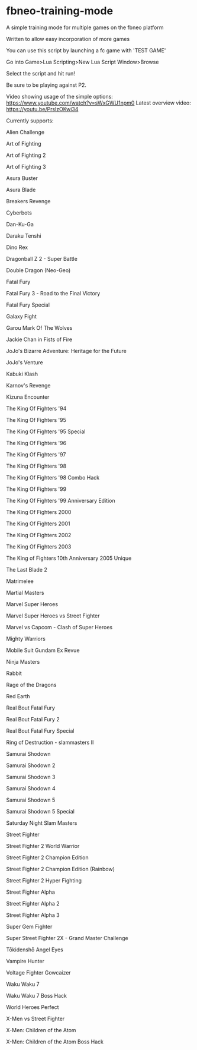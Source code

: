 # fbneo-training-mode
A simple training mode for multiple games on the fbneo platform

Written to allow easy incorporation of more games

You can use this script by launching a fc game with 'TEST GAME'

Go into Game>Lua Scripting>New Lua Script Window>Browse

Select the script and hit run!

Be sure to be playing against P2.


Video showing usage of the simple options: https://www.youtube.com/watch?v=sWxGWU1npm0
Latest overview video: https://youtu.be/PrslzOKwi34


Currently supports:

Alien Challenge

Art of Fighting

Art of Fighting 2

Art of Fighting 3

Asura Buster

Asura Blade

Breakers Revenge

Cyberbots

Dan-Ku-Ga

Daraku Tenshi

Dino Rex

Dragonball Z 2 - Super Battle

Double Dragon (Neo-Geo)

Fatal Fury

Fatal Fury 3 - Road to the Final Victory

Fatal Fury Special

Galaxy Fight

Garou Mark Of The Wolves

Jackie Chan in Fists of Fire

JoJo's Bizarre Adventure: Heritage for the Future

JoJo's Venture

Kabuki Klash

Karnov's Revenge

Kizuna Encounter

The King Of Fighters '94

The King Of Fighters '95

The King Of Fighters '95 Special

The King Of Fighters '96

The King Of Fighters '97

The King Of Fighters '98

The King Of Fighters '98 Combo Hack

The King Of Fighters '99

The King Of Fighters '99 Anniversary Edition

The King Of Fighters 2000

The King Of Fighters 2001

The King Of Fighters 2002

The King Of Fighters 2003

The King of Fighters 10th Anniversary 2005 Unique

The Last Blade 2

Matrimelee

Martial Masters

Marvel Super Heroes

Marvel Super Heroes vs Street Fighter

Marvel vs Capcom - Clash of Super Heroes

Mighty Warriors

Mobile Suit Gundam Ex Revue

Ninja Masters

Rabbit

Rage of the Dragons

Red Earth

Real Bout Fatal Fury

Real Bout Fatal Fury 2

Real Bout Fatal Fury Special

Ring of Destruction - slammasters II

Samurai Shodown

Samurai Shodown 2

Samurai Shodown 3

Samurai Shodown 4

Samurai Shodown 5

Samurai Shodown 5 Special

Saturday Night Slam Masters

Street Fighter

Street Fighter 2 World Warrior

Street Fighter 2 Champion Edition

Street Fighter 2 Champion Edition (Rainbow)

Street Fighter 2 Hyper Fighting

Street Fighter Alpha

Street Fighter Alpha 2

Street Fighter Alpha 3

Super Gem Fighter

Super Street Fighter 2X - Grand Master Challenge

Tōkidenshō Angel Eyes

Vampire Hunter

Voltage Fighter Gowcaizer

Waku Waku 7

Waku Waku 7 Boss Hack

World Heroes Perfect

X-Men vs Street Fighter

X-Men: Children of the Atom

X-Men: Children of the Atom Boss Hack
